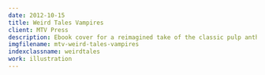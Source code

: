 ```yaml
---
date: 2012-10-15
title: Weird Tales Vampires
client: MTV Press
description: Ebook cover for a reimagined take of the classic pulp anthology.
imgfilename: mtv-weird-tales-vampires
indexclassname: weirdtales
work: illustration
---
```


<img srcset="/img/mtv-weird-tales-vampires-1x.png 1x, /img/mtv-weird-tales-vampires-2x.png 2x">
